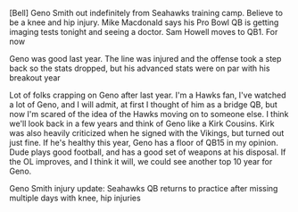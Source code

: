 [Bell] Geno Smith out indefinitely from Seahawks training camp. Believe to be a knee and hip injury. Mike Macdonald says his Pro Bowl QB is getting imaging tests tonight and seeing a doctor. Sam Howell moves to QB1. For now

Geno was good last year. The line was injured and the offense took a step back so the stats dropped, but his advanced stats were on par with his breakout year

Lot of folks crapping on Geno after last year. I'm a Hawks fan, I've watched a lot of Geno, and I will admit, at first I thought of him as a bridge QB, but now I'm scared of the idea of the Hawks moving on to someone else.
I think we'll look back in a few years and think of Geno like a Kirk Cousins. Kirk was also heavily criticized when he signed with the Vikings, but turned out just fine.
If he's healthy this year, Geno has a floor of QB15 in my opinion. Dude plays good football, and has a good set of weapons at his disposal. If the OL improves, and I think it will, we could see another top 10 year for Geno.

Geno Smith injury update: Seahawks QB returns to practice after missing multiple days with knee, hip injuries